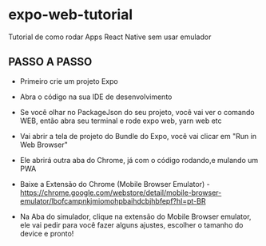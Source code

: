 # expo-web-tutorial
Tutorial de como rodar Apps React Native sem usar emulador

## PASSO A PASSO
- Primeiro crie um projeto Expo

- Abra o código na sua IDE de desenvolvimento

- Se você olhar no PackageJson do seu projeto, você vai ver o comando WEB, então abra seu terminal e rode expo web, yarn web etc

- Vai abrir a tela de projeto do Bundle do Expo, você vai clicar em "Run in Web Browser"

-  Ele abrirá outra aba do Chrome, já com o código rodando,e mulando um PWA

- Baixe a Extensão do Chrome (Mobile Browser Emulator) -https://chrome.google.com/webstore/detail/mobile-browser-emulator/lbofcampnkjmiomohpbaihdcbjhbfepf?hl=pt-BR

- Na Aba do simulador, clique na extensão do Mobile Browser emulator, ele vai pedir para você fazer alguns ajustes, escolher o tamanho do device e pronto!


